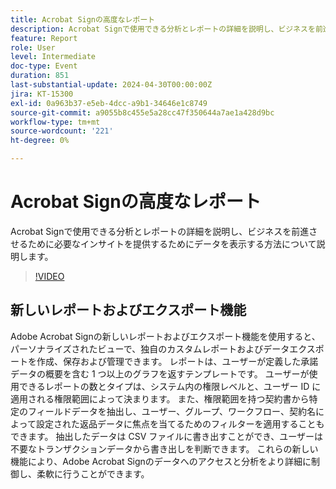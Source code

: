 ```yaml
---
title: Acrobat Signの高度なレポート
description: Acrobat Signで使用できる分析とレポートの詳細を説明し、ビジネスを前進させるために必要なインサイトを提供するためにデータを表示する方法について説明します。
feature: Report
role: User
level: Intermediate
doc-type: Event
duration: 851
last-substantial-update: 2024-04-30T00:00:00Z
jira: KT-15300
exl-id: 0a963b37-e5eb-4dcc-a9b1-34646e1c8749
source-git-commit: a9055b8c455e5a28cc47f350644a7ae1a428d9bc
workflow-type: tm+mt
source-wordcount: '221'
ht-degree: 0%

---
```


# Acrobat Signの高度なレポート

Acrobat Signで使用できる分析とレポートの詳細を説明し、ビジネスを前進させるために必要なインサイトを提供するためにデータを表示する方法について説明します。

>[!VIDEO](https://video.tv.adobe.com/v/3428191/?learn=on)

## 新しいレポートおよびエクスポート機能

Adobe Acrobat Signの新しいレポートおよびエクスポート機能を使用すると、パーソナライズされたビューで、独自のカスタムレポートおよびデータエクスポートを作成、保存および管理できます。 レポートは、ユーザーが定義した承諾データの概要を含む 1 つ以上のグラフを返すテンプレートです。 ユーザーが使用できるレポートの数とタイプは、システム内の権限レベルと、ユーザー ID に適用される権限範囲によって決まります。 また、権限範囲を持つ契約書から特定のフィールドデータを抽出し、ユーザー、グループ、ワークフロー、契約名によって設定された返品データに焦点を当てるためのフィルターを適用することもできます。 抽出したデータは CSV ファイルに書き出すことができ、ユーザーは不要なトランザクションデータから書き出しを判断できます。 これらの新しい機能により、Adobe Acrobat Signのデータへのアクセスと分析をより詳細に制御し、柔軟に行うことができます。
